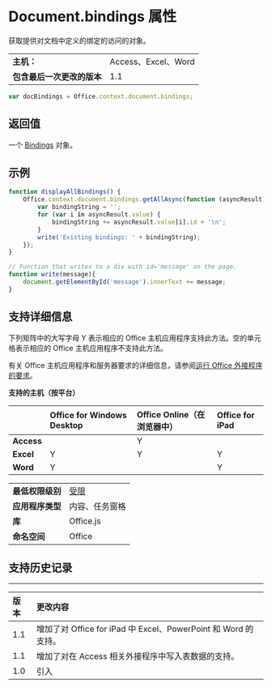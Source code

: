 
# Document.bindings 属性
获取提供对文档中定义的绑定的访问的对象。

|||
|:-----|:-----|
|**主机：**|Access、Excel、Word|
|**包含最后一次更改的版本**|1.1|

```js
var docBindings = Office.context.document.bindings;
```


## 返回值

一个 [Bindings](../../reference/shared/bindings.bindings.md) 对象。


## 示例




```js
function displayAllBindings() {
    Office.context.document.bindings.getAllAsync(function (asyncResult) {
        var bindingString = '';
        for (var i in asyncResult.value) {
            bindingString += asyncResult.value[i].id + '\n';
        }
        write('Existing bindings: ' + bindingString);
    });
}

// Function that writes to a div with id='message' on the page.
function write(message){
    document.getElementById('message').innerText += message; 
}
```




## 支持详细信息


下列矩阵中的大写字母 Y 表示相应的 Office 主机应用程序支持此方法。空的单元格表示相应的 Office 主机应用程序不支持此方法。

有关 Office 主机应用程序和服务器要求的详细信息，请参阅[运行 Office 外接程序的要求](../../docs/overview/requirements-for-running-office-add-ins.md)。


**支持的主机（按平台）**


||**Office for Windows Desktop**|**Office Online（在浏览器中）**|**Office for iPad**|
|:-----|:-----|:-----|:-----|
|**Access**||Y||
|**Excel**|Y|Y|Y|
|**Word**|Y||Y|

|||
|:-----|:-----|
|**最低权限级别**|[受限](../../docs/develop/requesting-permissions-for-api-use-in-content-and-task-pane-add-ins.md)|
|**应用程序类型**|内容、任务窗格|
|**库**|Office.js|
|**命名空间**|Office|

## 支持历史记录





****


|**版本**|**更改内容**|
|:-----|:-----|
|1.1|增加了对 Office for iPad 中 Excel、PowerPoint 和 Word 的支持。|
|1.1|增加了对在 Access 相关外接程序中写入表数据的支持。|
|1.0|引入|
